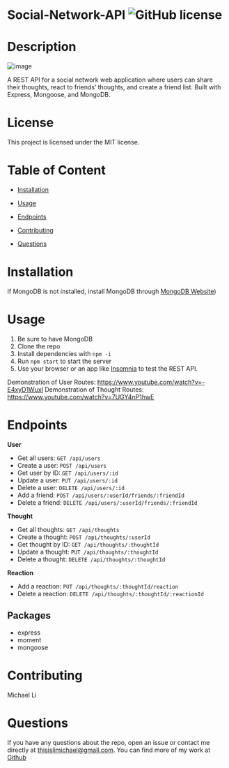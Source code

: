 # Social-Network-API ![GitHub license](https://img.shields.io/badge/license-MIT-blue.svg)


# Description

![image](https://user-images.githubusercontent.com/90745029/153729902-bba5b20d-c394-4608-acf8-799d129f8610.png)

A REST API for a social network web application where users can share their thoughts, react to friends’ thoughts, and create a friend list. Built with Express, Mongoose, and MongoDB.

# License
This project is licensed under the MIT license.

# Table of Content

* [Installation](#installation)

* [Usage](#usage)

* [Endpoints](#endpoints)

* [Contributing](#contributing)

* [Questions](#questions)

# Installation
If MongoDB is not installed, install MongoDB through [MongoDB Website](https://docs.mongodb.com/manual/installation/))

# Usage
1. Be sure to have MongoDB 
2. Clone the repo
3. Install dependencies with `npm -i`
4. Run `npm start` to start the server 
5. Use your browser or an app like [Insomnia](https://insomnia.rest/) to test the REST API.

Demonstration of User Routes: https://www.youtube.com/watch?v=-E4xyD1WuxI 
Demonstration of Thought Routes: https://www.youtube.com/watch?v=7UGY4nP1hwE

# Endpoints
**User**
- Get all users:        `GET /api/users`
- Create a user:        `POST /api/users`
- Get user by ID:       `GET /api/users/:id`
- Update a user:        `PUT /api/users/:id`
- Delete a user:        `DELETE /api/users/:id`
- Add a friend:         `POST /api/users/:userId/friends/:friendId`
- Delete a friend:      `DELETE /api/users/:userId/friends/:friendId`

**Thought**
- Get all thoughts:     `GET /api/thoughts`
- Create a thought:     `POST /api/thoughts/:userId`
- Get thought by ID:    `GET /api/thoughts/:thoughtId`
- Update a thought:     `PUT /api/thoughts/:thoughtId`
- Delete a thought:     `DELETE /api/thoughts/:thoughtId`

**Reaction**
- Add a reaction:       `PUT /api/thoughts/:thoughtId/reaction`
- Delete a reaction:    `DELETE /api/thoughts/:thoughtId/:reactionId`

## Packages
- express
- moment
- mongoose

# Contributing
Michael Li

# Questions 
If you have any questions about the repo, open an issue or contact me directly at thisislimichael@gmail.com. 
You can find more of my work at [Github](https://github.com/limichael97)

